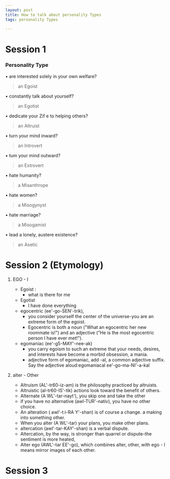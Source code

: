 ```yaml
---
layout: post
title: How to talk about personality Types
tags: personality Types

---
```


# Session 1

### Personality Type

• are interested solely in your own welfare? 
> an Egoist

• constantly talk about yourself?
>  an Egotist

• dedicate your Zif e to helping others? 
> an Altruist

• turn your mind inward? 
> an Introvert

• tum your mind outward? 
> an Extrovert

• hate humanity? 
> a Misanthrope

• hate women? 
> a Misogynyst

• hate marriage? 
> a Misogamist

• lead a lonely, austere existence? 
> an Asetic


              
# Session 2 (Etymology)
1. EGO - I
   - Egoist  :
     - what is there for me
   - Egotist 
     - I have done everything
   - egocentric (ee'-go-SEN'-trik), 
     - you consider yourself the center of the universe-you are an extreme form of the egoist. 
     - Egocentric is both a noun ("What an egocentric her new roommate is!") and an adjective ("He is the most egocentric person I have ever met!"). 
   -  egomaniac (ee'-g5-MAY'-nee-ak)
      - you carry egoism to such an extreme that your needs, desires, and interests have become a morbid obsession, a mania.
      - adjective form of egomaniac, add -al, a common adjective suffix. Say the adjective aloud:egomaniacal ee'-go-ma-NI'-a-kal 


2. alter - Other
   - Altruism (AL'-tr60-iz-am) is the philosophy practiced by altruists.
   - Altruistic (al-tr60-IS'-tik) actions look toward the benefit of others. 
   - Alternate (A WL'-tar-nayt'), you skip one and take the other
   - if you have no alternative (awl-TUR'-nativ), you have no other choice. 
   - An alteration ( awl'-t:i-RA Y'-shan) is of course a change. a making into something other. 
   - When you alter (A WL'-tar) your plans, you make other plans. 
   - altercation (awl'-tar-KAY'-shan) is a verbal dispute. 
   - Altercation, by the way, is stronger than quarrel or dispute-the sentiment is more heated,
   - Alter ego (AWL'-tar EE'-go), which combines alter, other, with ego - I  means  mirror images of each other. 



# Session 3

